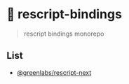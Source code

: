 # 💞 rescript-bindings
> rescript bindings monorepo

## List

- [@greenlabs/rescript-next](https://www.npmjs.com/package/@greenlabs/rescript-next)
